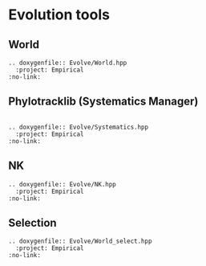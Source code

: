 # Evolution tools

## World

```{eval-rst}
.. doxygenfile:: Evolve/World.hpp
  :project: Empirical
:no-link:   
```

## Phylotracklib (Systematics Manager)

```{include} systematics_docs.md
```

```{eval-rst}
.. doxygenfile:: Evolve/Systematics.hpp
  :project: Empirical
:no-link:   
```

## NK

```{eval-rst}
.. doxygenfile:: Evolve/NK.hpp
  :project: Empirical
:no-link:   
```

## Selection

```{eval-rst}
.. doxygenfile:: Evolve/World_select.hpp
  :project: Empirical
:no-link:   
```

